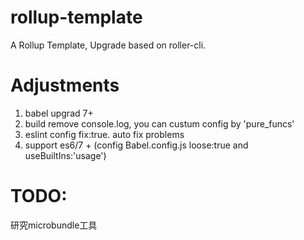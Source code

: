 # rollup-template

A Rollup Template, Upgrade based on roller-cli.



# Adjustments

1. babel upgrad 7+
2. build remove console.log, you can custum config by 'pure_funcs'
3. eslint config fix:true. auto fix problems
4. support es6/7 + (config Babel.config.js  loose:true  and useBuiltIns:'usage')

# TODO:
  研究microbundle工具